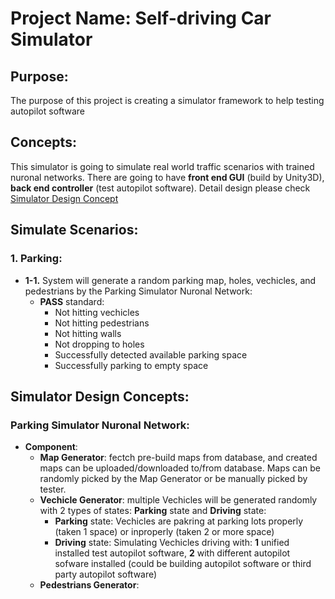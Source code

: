 # Project Name: Self-driving Car Simulator

## Purpose:
The purpose of this project is creating a simulator framework to help testing autopilot software

## Concepts:
This simulator is going to simulate real world traffic scenarios with trained nuronal networks. There are going to have **front end GUI** (build by Unity3D), **back end controller** (test autopilot software). Detail design please check [Simulator Design Concept](#Simulator-Design-Concept)

## Simulate Scenarios:
### 1. Parking:
* **1-1.** System will generate a random parking map, holes, vechicles, and pedestrians by the Parking Simulator Nuronal Network:
  * **PASS** standard:
    * Not hitting vechicles
    * Not hitting pedestrians
    * Not hitting walls
    * Not dropping to holes
    * Successfully detected available parking space
    * Successfully parking to empty space


## Simulator Design Concepts:
### Parking Simulator Nuronal Network:
* **Component**:
  * **Map Generator**: fectch pre-build maps from database, and created maps can be uploaded/downloaded to/from database. Maps can be randomly picked by the Map Generator or be manually picked by tester.
  * **Vechicle Generator**: multiple Vechicles will be generated randomly with 2 types of states: **Parking** state and **Driving** state:
    * **Parking** state: Vechicles are pakring at parking lots properly (taken 1 space) or inproperly (taken 2 or more space)
    * **Driving** state: Simulating Vechicles driving with: **1** unified installed test autopilot software, **2** with different autopilot sofware installed (could be building autopilot software or third party autopilot software)
  * **Pedestrians Generator**: 


